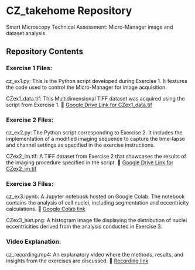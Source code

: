 # CZ_takehome Repository
Smart Microscopy Technical Assessment: Micro-Manager image and dataset analysis

## Repository Contents
### Exercise 1 Files:
cz_ex1.py:
This is the Python script developed during Exercise 1. It features the code used to control the Micro-Manager for image acquisition.

CZex1_data.tif:
This Multidimensional TIFF dataset was acquired using the script from Exercise 1. 
🔗 [Google Drive Link for CZex1_data.tif](https://drive.google.com/drive/folders/1uy-k-RDoUi-u9MLXJGLyUbjw7NurE3nx)

### Exercise 2 Files:
cz_ex2.py:
The Python script corresponding to Exercise 2. It includes the implementation of a modified imaging sequence to capture the time-lapse and channel settings as specified in the exercise instructions.

CZex2_im.tif:
A TIFF dataset from Exercise 2 that showcases the results of the imaging procedure specified in the script.
🔗 [Google Drive Link for CZex2_im.tif](https://drive.google.com/drive/folders/1uy-k-RDoUi-u9MLXJGLyUbjw7NurE3nx?usp=sharing)

### Exercise 3 Files:
cz_ex3.ipynb:
A Jupyter notebook hosted on Google Colab. The notebook contains the analysis of cell nuclei, including segmentation and eccentricity calculations.
📓 [Google Colab link](https://colab.research.google.com/drive/1zpzAmC8jcAqVlQibkMU_32GYUgcRnXQg?usp=sharing)

CZex3_hist.png:
A histogram image file displaying the distribution of nuclei eccentricities derived from the analysis conducted in Exercise 3.

### Video Explanation:
cz_recording.mp4:
An explanatory video where the methods, results, and insights from the exercises are discussed.
🔗 [Recording link](https://drive.google.com/drive/folders/1uy-k-RDoUi-u9MLXJGLyUbjw7NurE3nx?usp=sharing)
